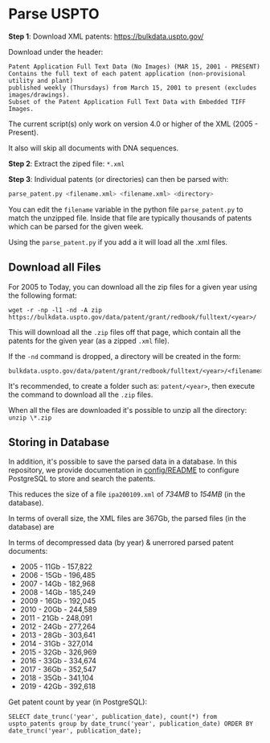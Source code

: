 Parse USPTO
===========

**Step 1**: Download XML patents: https://bulkdata.uspto.gov/

Download under the header:

```
Patent Application Full Text Data (No Images) (MAR 15, 2001 - PRESENT)
Contains the full text of each patent application (non-provisional utility and plant)
published weekly (Thursdays) from March 15, 2001 to present (excludes images/drawings).
Subset of the Patent Application Full Text Data with Embedded TIFF Images.
```

The current script(s) only work on version 4.0 or higher of the XML (2005 - Present).

It also will skip all documents with DNA sequences.

**Step 2**: Extract the ziped file: `*.xml`

**Step 3**: Individual patents (or directories) can then be parsed with:

```python
parse_patent.py <filename.xml> <filename.xml> <directory>
```

You can edit the `filename` variable in the python file `parse_patent.py` to match the unzipped file. Inside that file are typically thousands of patents which can be parsed for the given week.

Using the `parse_patent.py` if you add a it will load all the  .xml files.

## Download all Files

For 2005 to Today, you can download all the zip files for a given year using the following format:

```
wget -r -np -l1 -nd -A zip https://bulkdata.uspto.gov/data/patent/grant/redbook/fulltext/<year>/
```

This will download all the `.zip` files off that page, which contain all the patents for the given year (as a zipped `.xml` file).

If the `-nd` command is dropped, a directory will be created in the form:

```
bulkdata.uspto.gov/data/patent/grant/redbook/fulltext/<year>/<filename>.zip`
```

It's recommended, to create a folder such as: `patent/<year>`, then execute the command to download all the `.zip` files.

When all the files are downloaded it's possible to unzip all the directory: `unzip \*.zip`

## Storing in Database

In addition, it's possible to save the parsed data in a database. In this repository, we provide documentation in [config/README](config/README.md) to configure PostgreSQL to store and search the patents.

This reduces the size of a file `ipa200109.xml` of *734MB* to *154MB* (in the database).

In terms of overall size, the XML files are 367Gb, the parsed files (in the database) are 

In terms of decompressed data (by year) & unerrored parsed patent documents:

* 2005 - 11Gb - 157,822
* 2006 - 15Gb - 196,485
* 2007 - 14Gb - 182,968
* 2008 - 14Gb - 185,249
* 2009 - 16Gb - 192,045
* 2010 - 20Gb - 244,589
* 2011 - 21Gb - 248,091
* 2012 - 24Gb - 277,264
* 2013 - 28Gb - 303,641
* 2014 - 31Gb - 327,014
* 2015 - 32Gb - 326,969
* 2016 - 33Gb - 334,674
* 2017 - 36Gb - 352,547
* 2018 - 35Gb - 341,104
* 2019 - 42Gb - 392,618

Get patent count by year (in PostgreSQL):

```
SELECT date_trunc('year', publication_date), count(*) from uspto_patents group by date_trunc('year', publication_date) ORDER BY date_trunc('year', publication_date);
```